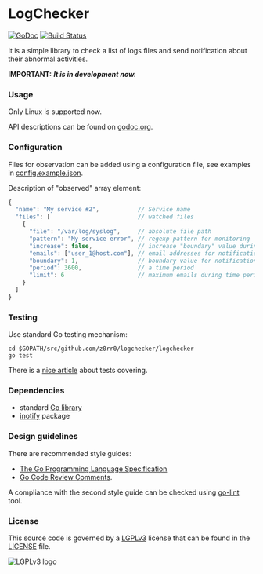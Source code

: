 # LogChecker

[![GoDoc](https://godoc.org/github.com/z0rr0/logchecker/logchecker?status.svg)](https://godoc.org/github.com/z0rr0/logchecker/logchecker) [![Build Status](https://travis-ci.org/z0rr0/logchecker.svg?branch=master)](https://travis-ci.org/z0rr0/logchecker)

It is a simple library to check a list of logs files and send notification about their abnormal activities.

**IMPORTANT:** _**It is in development now.**_

### Usage

Only Linux is supported now.

API descriptions can be found on [godoc.org](http://godoc.org/github.com/z0rr0/logchecker/logchecker).


### Configuration

Files for observation can be added using a configuration file, see examples in [config.example.json](https://github.com/z0rr0/logchecker/blob/master/config.example.json).


Description of "observed" array element:

```javascript
{
  "name": "My service #2",           // Service name
  "files": [                         // watched files
    {
      "file": "/var/log/syslog",     // absolute file path
      "pattern": "My service error", // regexp pattern for monitoring
      "increase": false,             // increase "boundary" value during a time period
      "emails": ["user_1@host.com"], // email addresses for notifications
      "boundary": 1,                 // boundary value for notifications
      "period": 3600,                // a time period
      "limit": 6                     // maximum emails during time period
    }
  ]
}
```

### Testing

Use standard Go testing mechanism:

```shell
cd $GOPATH/src/github.com/z0rr0/logchecker/logchecker
go test
```

There is a [nice article](http://blog.golang.org/cover) about tests covering.

### Dependencies

* standard [Go library](http://golang.org/pkg/)
* [inotify](https://godoc.org/golang.org/x/exp/inotify) package

### Design guidelines

There are recommended style guides:

* [The Go Programming Language Specification](https://golang.org/ref/spec)
* [Go Code Review Comments](https://github.com/golang/go/wiki/CodeReviewComments).

A compliance with the second style guide can be checked using [go-lint](http://go-lint.appspot.com/github.com/z0rr0/logchecker/logchecker) tool.

### License

This source code is governed by a [LGPLv3](https://www.gnu.org/licenses/lgpl-3.0.txt) license that can be found in the [LICENSE](https://github.com/z0rr0/logchecker/blob/master/LICENSE) file.

<img src="https://www.gnu.org/graphics/lgplv3-147x51.png" title="LGPLv3 logo">
